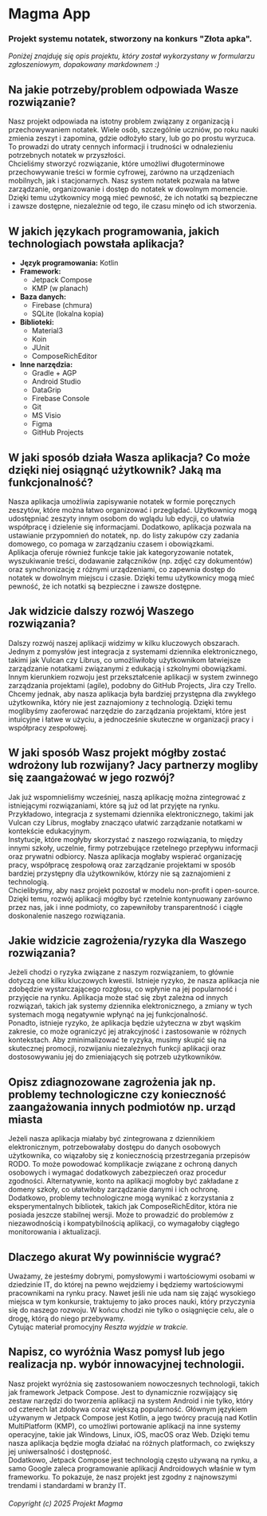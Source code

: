 # Magma App

### Projekt systemu notatek, stworzony na konkurs "Złota apka".

_Poniżej znajduję się opis projektu, który został wykorzystany w formularzu zgłoszeniowym,
dopakowany markdownem :)_

## Na jakie potrzeby/problem odpowiada Wasze rozwiązanie?

Nasz projekt odpowiada na istotny problem związany z organizacją i przechowywaniem notatek. Wiele
osób, szczególnie uczniów, po roku nauki zmienia zeszyt i zapomina, gdzie odłożyło stary, lub go po
prostu wyrzuca. To prowadzi do utraty cennych informacji i trudności w odnalezieniu potrzebnych
notatek w przyszłości. <br>
Chcieliśmy stworzyć rozwiązanie, które umożliwi długoterminowe przechowywanie treści w formie
cyfrowej, zarówno na urządzeniach mobilnych, jak i stacjonarnych. Nasz system notatek pozwala na
łatwe zarządzanie, organizowanie i dostęp do notatek w dowolnym momencie. Dzięki temu użytkownicy
mogą mieć pewność, że ich notatki są bezpieczne i zawsze dostępne, niezależnie od tego, ile czasu
minęło od ich stworzenia.

## W jakich językach programowania, jakich technologiach powstała aplikacja?

* **Język programowania:** Kotlin
* **Framework:**
    * Jetpack Compose
    * KMP (w planach)
* **Baza danych:**
    * Firebase (chmura)
    * SQLite (lokalna kopia)
* **Biblioteki:**
    * Material3
    * Koin
    * JUnit
    * ComposeRichEditor
* **Inne narzędzia:**
    * Gradle + AGP
    * Android Studio
    * DataGrip
    * Firebase Console
    * Git
    * MS Visio
    * Figma
    * GitHub Projects

## W jaki sposób działa Wasza aplikacja? Co może dzięki niej osiągnąć użytkownik? Jaką ma funkcjonalność?

Nasza aplikacja umożliwia zapisywanie notatek w formie poręcznych zeszytów, które można łatwo
organizować i przeglądać. Użytkownicy mogą udostępniać zeszyty innym osobom do wglądu lub edycji, co
ułatwia współpracę i dzielenie się informacjami. Dodatkowo, aplikacja pozwala na ustawianie
przypomnień do notatek, np. do listy zakupów czy zadania domowego, co pomaga w zarządzaniu czasem i
obowiązkami. <br>
Aplikacja oferuje również funkcje takie jak kategoryzowanie notatek, wyszukiwanie treści,
dodawanie załączników (np. zdjęć czy dokumentów) oraz synchronizację z różnymi urządzeniami, co zapewnia
dostęp do notatek w dowolnym miejscu i czasie. Dzięki temu użytkownicy mogą mieć pewność, że ich
notatki są bezpieczne i zawsze dostępne.

## Jak widzicie dalszy rozwój Waszego rozwiązania?

Dalszy rozwój naszej aplikacji widzimy w kilku kluczowych obszarach. Jednym z pomysłów jest
integracja z systemami dziennika elektronicznego, takimi jak Vulcan czy Librus, co umożliwiłoby
użytkownikom łatwiejsze zarządzanie notatkami związanymi z edukacją i szkolnymi obowiązkami.
Innym kierunkiem rozwoju jest przekształcenie aplikacji w system zwinnego zarządzania projektami 
(agile), podobny do GitHub Projects, Jira czy Trello. Chcemy jednak, aby nasza aplikacja była
bardziej przystępna dla zwykłego użytkownika, który nie jest zaznajomiony z technologią. Dzięki temu
moglibyśmy zaoferować narzędzie do zarządzania projektami, które jest intuicyjne i łatwe w użyciu, a
jednocześnie skuteczne w organizacji pracy i współpracy zespołowej.

## W jaki sposób Wasz projekt mógłby zostać wdrożony lub rozwijany? Jacy partnerzy mogliby się zaangażować w jego rozwój?

Jak już wspomnieliśmy wcześniej, naszą aplikację można zintegrować z istniejącymi rozwiązaniami,
które są już od lat przyjęte na rynku. Przykładowo, integracja z systemami dziennika
elektronicznego, takimi jak Vulcan czy Librus, mogłaby znacząco ułatwić zarządzanie notatkami w
kontekście edukacyjnym. <br>
Instytucje, które mogłyby skorzystać z naszego rozwiązania, to między innymi szkoły, uczelnie,
firmy potrzebujące rzetelnego przepływu informacji oraz prywatni odbiorcy. Nasza aplikacja mogłaby
wspierać organizację pracy, współpracę zespołową oraz zarządzanie projektami w sposób bardziej
przystępny dla użytkowników, którzy nie są zaznajomieni z technologią. <br>
Chcielibyśmy, aby nasz projekt pozostał w modelu non-profit i open-source. Dzięki temu, rozwój
aplikacji mógłby być rzetelnie kontynuowany zarówno przez nas, jak i inne podmioty, co zapewniłoby
transparentność i ciągłe doskonalenie naszego rozwiązania.

## Jakie widzicie zagrożenia/ryzyka dla Waszego rozwiązania?

Jeżeli chodzi o ryzyka związane z naszym rozwiązaniem, to głównie dotyczą one kilku kluczowych
kwestii. Istnieje ryzyko, że nasza aplikacja nie zdobędzie wystarczającego rozgłosu, co wpłynie na
jej popularność i przyjęcie na rynku. Aplikacja może stać się zbyt zależna od innych rozwiązań,
takich jak systemy dziennika elektronicznego, a zmiany w tych systemach mogą negatywnie wpłynąć na
jej funkcjonalność.  <br>
Ponadto, istnieje ryzyko, że aplikacja będzie użyteczna w zbyt wąskim zakresie, co może ograniczyć
jej atrakcyjność i zastosowanie w różnych kontekstach. Aby zminimalizować te ryzyka, musimy skupić
się na skutecznej promocji, rozwijaniu niezależnych funkcji aplikacji oraz dostosowywaniu jej do
zmieniających się potrzeb użytkowników.

## Opisz zdiagnozowane zagrożenia jak np. problemy technologiczne czy konieczność zaangażowania innych podmiotów np. urząd miasta

Jeżeli nasza aplikacja miałaby być zintegrowana z dziennikiem elektronicznym, potrzebowałaby
dostępu
do danych osobowych użytkownika, co wiązałoby się z koniecznością przestrzegania przepisów RODO. To
może powodować komplikacje związane z ochroną danych osobowych i wymagać dodatkowych zabezpieczeń
oraz procedur zgodności. Alternatywnie, konto na aplikacji mogłoby być zakładane z domeny szkoły, co
ułatwiłoby zarządzanie danymi i ich ochronę. <br>
Dodatkowo, problemy technologiczne mogą wynikać z korzystania z eksperymentalnych bibliotek,
takich jak ComposeRichEditor, która nie posiada jeszcze stabilnej wersji. Może to prowadzić do problemów z
niezawodnością i kompatybilnością aplikacji, co wymagałoby ciągłego monitorowania i aktualizacji.

## Dlaczego akurat Wy powinniście wygrać?

Uważamy, że jesteśmy dobrymi, pomysłowymi i wartościowymi osobami w dziedzinie IT, do której na
pewno wejdziemy i będziemy wartościowymi pracownikami na rynku pracy. Nawet jeśli nie uda nam się
zająć wysokiego miejsca w tym konkursie, traktujemy to jako proces nauki, który przyczynia się do
naszego rozwoju. W końcu chodzi nie tylko o osiągnięcie celu, ale o drogę, którą do niego
przebywamy.
<br>
Cytując materiał promocyjny _Reszta wyjdzie w trakcie._

## Napisz, co wyróżnia Wasz pomysł lub jego realizacja np. wybór innowacyjnej technologii.

Nasz projekt wyróżnia się zastosowaniem nowoczesnych technologii, takich jak framework Jetpack
Compose. Jest to dynamicznie rozwijający się zestaw narzędzi do tworzenia aplikacji na system
Android i nie tylko, który od czterech lat zdobywa coraz większą popularność.
Głównym językiem używanym w Jetpack Compose jest Kotlin, a jego twórcy pracują nad Kotlin
MultiPlatform (KMP), co umożliwi portowanie aplikacji na inne systemy operacyjne, takie jak Windows,
Linux, iOS, macOS oraz Web. Dzięki temu nasza aplikacja będzie mogła działać na różnych platformach,
co zwiększy jej uniwersalność i dostępność. <br>
Dodatkowo, Jetpack Compose jest technologią często używaną na rynku, a samo Google zaleca
programowanie aplikacji Androidowych właśnie w tym frameworku. To pokazuje, że nasz projekt jest
zgodny z najnowszymi trendami i standardami w branży IT.


###### Copyright (c) 2025 Projekt Magma